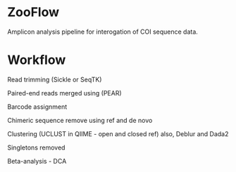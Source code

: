 # ZooFlow
Amplicon analysis pipeline for interogation of COI sequence data.

# Workflow

Read trimming (Sickle or SeqTK)

Paired-end reads merged using (PEAR)

Barcode assignment

Chimeric sequence remove using ref and de novo

Clustering (UCLUST in QIIME - open and closed ref) also, Deblur and Dada2

Singletons removed

Beta-analysis - DCA
